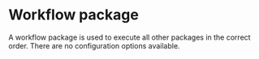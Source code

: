 # Workflow package

A workflow package is used to execute all other packages in the correct order. There are no configuration options available.
